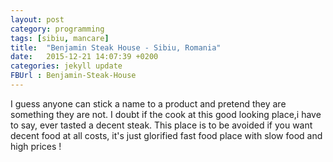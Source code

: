 ```yaml
---
layout: post
category: programming
tags: [sibiu, mancare]
title:  "Benjamin Steak House - Sibiu, Romania"
date:   2015-12-21 14:07:39 +0200
categories: jekyll update
FBUrl : Benjamin-Steak-House
---
```

I guess anyone can stick a name to a product and pretend they are something they are not. I doubt if the cook at this good looking place,i have to say, ever tasted a  decent steak. This place is to be avoided if you want decent food at all costs, it's just glorified fast food place with slow food and high prices !

[jekyll-docs]: http://jekyllrb.com/docs/home
[jekyll-gh]:   https://github.com/jekyll/jekyll
[jekyll-talk]: https://talk.jekyllrb.com/
